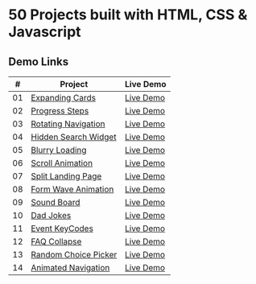 # 50 Projects built with HTML, CSS & Javascript

## Demo Links

| #   | Project                                                                                                          | Live Demo                                                                                |
| --- | ---------------------------------------------------------------------------------------------------------------- | ---------------------------------------------------------------------------------------- |
| 01  | [Expanding Cards](https://github.com/aykutulis/50-projects-html-css-js/tree/master/01-expanding-cards)           | [Live Demo](https://aykutulis.github.io/50-projects-html-css-js/01-expanding-cards)      |
| 02  | [Progress Steps](https://github.com/aykutulis/50-projects-html-css-js/tree/master/02-progress-steps)             | [Live Demo](https://aykutulis.github.io/50-projects-html-css-js/02-progress-steps)       |
| 03  | [Rotating Navigation](https://github.com/aykutulis/50-projects-html-css-js/tree/master/03-rotating-navigation)   | [Live Demo](https://aykutulis.github.io/50-projects-html-css-js/03-rotating-navigation)  |
| 04  | [Hidden Search Widget](https://github.com/aykutulis/50-projects-html-css-js/tree/master/04-hidden-search-widget) | [Live Demo](https://aykutulis.github.io/50-projects-html-css-js/04-hidden-search-widget) |
| 05  | [Blurry Loading](https://github.com/aykutulis/50-projects-html-css-js/tree/master/05-blurry-loading)             | [Live Demo](https://aykutulis.github.io/50-projects-html-css-js/05-blurry-loading)       |
| 06  | [Scroll Animation](https://github.com/aykutulis/50-projects-html-css-js/tree/master/06-scroll-animation)         | [Live Demo](https://aykutulis.github.io/50-projects-html-css-js/06-scroll-animation)     |
| 07  | [Split Landing Page](https://github.com/aykutulis/50-projects-html-css-js/tree/master/07-split-landing-page)     | [Live Demo](https://aykutulis.github.io/50-projects-html-css-js/07-split-landing-page)   |
| 08  | [Form Wave Animation](https://github.com/aykutulis/50-projects-html-css-js/tree/master/08-form-wave-animation)   | [Live Demo](https://aykutulis.github.io/50-projects-html-css-js/08-form-wave-animation)  |
| 09  | [Sound Board](https://github.com/aykutulis/50-projects-html-css-js/tree/master/09-sound-board)                   | [Live Demo](https://aykutulis.github.io/50-projects-html-css-js/09-sound-board)          |
| 10  | [Dad Jokes](https://github.com/aykutulis/50-projects-html-css-js/tree/master/10-dad-jokes)                       | [Live Demo](https://aykutulis.github.io/50-projects-html-css-js/10-dad-jokes)            |
| 11  | [Event KeyCodes](https://github.com/aykutulis/50-projects-html-css-js/tree/master/11-event-key-codes)            | [Live Demo](https://aykutulis.github.io/50-projects-html-css-js/11-event-key-codes)      |
| 12  | [FAQ Collapse](https://github.com/aykutulis/50-projects-html-css-js/tree/master/12-faq-collapse)                 | [Live Demo](https://aykutulis.github.io/50-projects-html-css-js/12-faq-collapse)         |
| 13  | [Random Choice Picker](https://github.com/aykutulis/50-projects-html-css-js/tree/master/13-random-choice-picker) | [Live Demo](https://aykutulis.github.io/50-projects-html-css-js/13-random-choice-picker) |
| 14  | [Animated Navigation](https://github.com/aykutulis/50-projects-html-css-js/tree/master/14-animated-navigation)   | [Live Demo](https://aykutulis.github.io/50-projects-html-css-js/14-animated-navigation)  |
